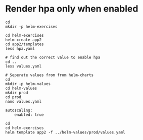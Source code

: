 # Render hpa only when enabled 

```
cd
mkdir -p helm-exercises

cd helm-exercises
helm create app2 
cd app2/templates 
less hpa.yaml
```

```
# find out the correct value to enable hpa 
cd ..
less values.yaml
```

```
# Seperate values from from helm-charts 
cd 
mkdir -p helm-values 
cd helm-values
mkdir prod
cd prod 
nano values.yaml
```

```
autoscaling:
    enabled: true
```
    
```
cd
cd helm-exercises 
helm template app2 -f ../helm-values/prod/values.yaml
```

